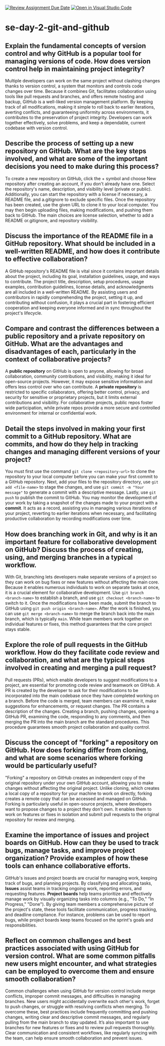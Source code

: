 [![Review Assignment Due Date](https://classroom.github.com/assets/deadline-readme-button-22041afd0340ce965d47ae6ef1cefeee28c7c493a6346c4f15d667ab976d596c.svg)](https://classroom.github.com/a/8wgCKhpZ)
[![Open in Visual Studio Code](https://classroom.github.com/assets/open-in-vscode-2e0aaae1b6195c2367325f4f02e2d04e9abb55f0b24a779b69b11b9e10269abc.svg)](https://classroom.github.com/online_ide?assignment_repo_id=18412448&assignment_repo_type=AssignmentRepo)
# se-day-2-git-and-github
## Explain the fundamental concepts of version control and why GitHub is a popular tool for managing versions of code. How does version control help in maintaining project integrity?
Multiple developers can work on the same project without clashing changes thanks to version control, a system that monitors and controls code changes over time.  Because it combines Git, facilitates collaboration using tools like pull requests and branches, and offers remote hosting and backup, GitHub is a well-liked version management platform.  By keeping track of all modifications, making it simple to roll back to earlier iterations, averting conflicts, and guaranteeing uniformity across environments, it contributes to the preservation of project integrity.  Developers can work together effectively, solve problems, and keep a dependable, current codebase with version control.

## Describe the process of setting up a new repository on GitHub. What are the key steps involved, and what are some of the important decisions you need to make during this process?
To create a new repository on GitHub, click the + symbol and choose New repository after creating an account, if you don't already have one.  Select the repository's name, description, and visibility level (private or public).  Additionally, you can start the repository with a license if necessary, a README file, and a.gitignore to exclude specific files.  Once the repository has been created, use the given URL to clone it to your local computer.  You may then begin uploading files, making modifications, and pushing them back to GitHub.  The main choices are license selection, whether to add a README or.gitignore, and repository visibility.
## Discuss the importance of the README file in a GitHub repository. What should be included in a well-written README, and how does it contribute to effective collaboration?
A GitHub repository's README file is vital since it contains important details about the project, including its goal, installation guidelines, usage, and ways to contribute.  The project title, description, setup procedures, usage examples, contribution guidelines, license details, and acknowledgments are all included in a well-written README.  By assisting users and contributors in rapidly comprehending the project, setting it up, and contributing without confusion, it plays a crucial part in fostering efficient cooperation and keeping everyone informed and in sync throughout the project's lifecycle.
## Compare and contrast the differences between a public repository and a private repository on GitHub. What are the advantages and disadvantages of each, particularly in the context of collaborative projects?
A **public repository** on GitHub is open to anyone, allowing for broad collaboration, community contributions, and visibility, making it ideal for open-source projects. However, it may expose sensitive information and offers less control over who can contribute. A **private repository** is restricted to specific collaborators, offering better control, privacy, and security for sensitive or proprietary projects, but it limits external contributions and visibility. For collaborative projects, public repos foster wide participation, while private repos provide a more secure and controlled environment for internal or confidential work.
## Detail the steps involved in making your first commit to a GitHub repository. What are commits, and how do they help in tracking changes and managing different versions of your project?
You must first use the command `git clone <repository-url>` to clone the repository to your local computer before you can make your first commit to a GitHub repository.  Next, add your files to the repository directory, use `git add <file-name>` to stage the changes, and use `git commit -m "Your message"` to generate a commit with a descriptive message.  Lastly, use `git push` to publish the commit to GitHub.  You may monitor the development of your work by taking a snapshot of the changes made to your project with a **commit**.  It acts as a record, assisting you in managing various iterations of your project, reverting to earlier iterations when necessary, and facilitating productive collaboration by recording modifications over time.
## How does branching work in Git, and why is it an important feature for collaborative development on GitHub? Discuss the process of creating, using, and merging branches in a typical workflow.
With Git, branching lets developers make separate versions of a project so they can work on bug fixes or new features without affecting the main core.  Because it enables numerous individuals to work on separate tasks at once, it is a crucial element for collaborative development.  Use `git branch <branch-name>` to establish a branch, and use `git checkout <branch-name>` to switch to it.  Once the modifications have been made, submit the branch to GitHub using `git push origin <branch-name>`.  After the work is finished, you can use `git merge <branch-name>` to merge the branch back into the main branch, which is typically `main`.  While team members work together on individual features or fixes, this method guarantees that the core project stays stable.
## Explore the role of pull requests in the GitHub workflow. How do they facilitate code review and collaboration, and what are the typical steps involved in creating and merging a pull request?
Pull requests (PRs), which enable developers to suggest modifications to a project, are essential for promoting code review and teamwork on GitHub.  A PR is created by the developer to ask for their modifications to be incorporated into the main codebase once they have completed working on a branch.  Before the code is merged, team members can examine it, make suggestions for enhancements, or request changes. The PR contains a description of the changes.  Creating a branch, pushing changes, opening a GitHub PR, examining the code, responding to any comments, and then merging the PR into the main branch are the standard procedures.  This procedure guarantees smooth project collaboration and quality control.
## Discuss the concept of "forking" a repository on GitHub. How does forking differ from cloning, and what are some scenarios where forking would be particularly useful?
"Forking" a repository on GitHub creates an independent copy of the original repository under your own GitHub account, allowing you to make changes without affecting the original project. Unlike cloning, which creates a local copy of a repository for your machine to work on directly, forking creates a remote copy that can be accessed and managed on GitHub. Forking is particularly useful in open-source projects, where developers want to propose changes to a project they don't own. It enables them to work on features or fixes in isolation and submit pull requests to the original repository for review and merging.
## Examine the importance of issues and project boards on GitHub. How can they be used to track bugs, manage tasks, and improve project organization? Provide examples of how these tools can enhance collaborative efforts.
GitHub's issues and project boards are crucial for managing work, keeping track of bugs, and planning projects.  By classifying and allocating tasks, **Issues** assist teams in tracking ongoing work, reporting errors, and requesting features.  **Project boards** help teams prioritize and effectively manage work by visually organizing tasks into columns (e.g., "To Do," "In Progress," "Done").  By giving team members a comprehensive picture of the project's state, these tools facilitate communication, progress tracking, and deadline compliance.  For instance, problems can be used to report bugs, while project boards keep teams focused on the sprint's goals and responsibilities.
## Reflect on common challenges and best practices associated with using GitHub for version control. What are some common pitfalls new users might encounter, and what strategies can be employed to overcome them and ensure smooth collaboration?
Common challenges when using GitHub for version control include merge conflicts, improper commit messages, and difficulties in managing branches. New users might accidentally overwrite each other's work, forget to push changes, or struggle with resolving conflicts when merging. To overcome these, best practices include frequently committing and pushing changes, writing clear and descriptive commit messages, and regularly pulling from the main branch to stay updated. It’s also important to use branches for new features or fixes and to review pull requests thoroughly. Clear communication and consistent workflows, like regularly syncing with the team, can help ensure smooth collaboration and prevent issues.
